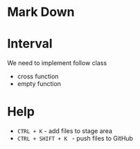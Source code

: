 # Mark Down

# Interval

We need to implement follow class

* cross function
* empty function

# Help

* ```CTRL + K``` - add files to stage area
* ```CTRL + SHIFT + K ``` - push files to GitHub
